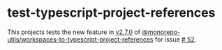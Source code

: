 # test-typescript-project-references

This projects tests the new feature in [v2.7.0](https://github.com/azu/monorepo-utils/releases/tag/v2.7.0) of [@monorepo-utils/workspaces-to-typescript-project-references](https://github.com/azu/monorepo-utils/tree/master/packages/@monorepo-utils/workspaces-to-typescript-project-references) for issue [# 52](https://github.com/azu/monorepo-utils/issues/52).


